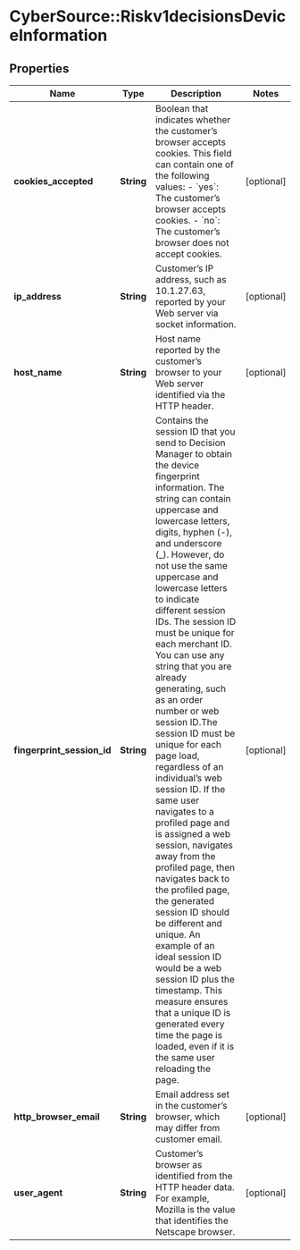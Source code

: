 # CyberSource::Riskv1decisionsDeviceInformation

## Properties
Name | Type | Description | Notes
------------ | ------------- | ------------- | -------------
**cookies_accepted** | **String** | Boolean that indicates whether the customer’s browser accepts cookies. This field can contain one of the following values:   - &#x60;yes&#x60;: The customer’s browser accepts cookies.   - &#x60;no&#x60;: The customer’s browser does not accept cookies.  | [optional] 
**ip_address** | **String** | Customer’s IP address, such as 10.1.27.63, reported by your Web server via socket information.  | [optional] 
**host_name** | **String** | Host name reported by the customer’s browser to your Web server identified via the HTTP header. | [optional] 
**fingerprint_session_id** | **String** | Contains the session ID that you send to Decision Manager to obtain the device fingerprint information. The string can contain uppercase and lowercase letters, digits, hyphen (-), and underscore (_). However, do not use the same uppercase and lowercase letters to indicate different session IDs. The session ID must be unique for each merchant ID. You can use any string that you are already generating, such as an order number or web session ID.The session ID must be unique for each page load, regardless of an individual’s web session ID. If the same user navigates to a profiled page and is assigned a web session, navigates away from the profiled page, then navigates back to the profiled page, the generated session ID should be different and unique. An example of an ideal session ID would be a web session ID plus the timestamp. This measure ensures that a unique ID is generated every time the page is loaded, even if it is the same user reloading the page.  | [optional] 
**http_browser_email** | **String** | Email address set in the customer’s browser, which may differ from customer email.  | [optional] 
**user_agent** | **String** | Customer’s browser as identified from the HTTP header data. For example, Mozilla is the value that identifies the Netscape browser.  | [optional] 


